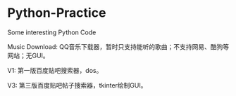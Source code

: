 # Python-Practice
Some interesting Python Code

Music Download: QQ音乐下载器，暂时只支持能听的歌曲；不支持网易、酷狗等网站；无GUI。

V1: 第一版百度贴吧搜索器，dos。

V3: 第三版百度贴吧帖子搜索器，tkinter绘制GUI。